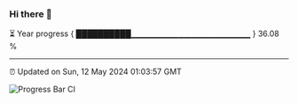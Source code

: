 ### Hi there 👋

⏳ Year progress { ██████████▁▁▁▁▁▁▁▁▁▁▁▁▁▁▁▁▁▁▁▁ } 36.08 %

---

⏰ Updated on Sun, 12 May 2024 01:03:57 GMT

![Progress Bar CI](https://github.com/JuvenileQ/Progress-Bar-CI/workflows/main/badge.svg)
